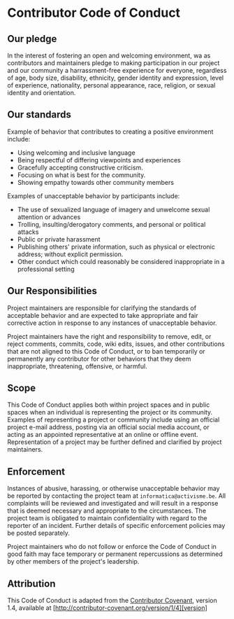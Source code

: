 # Contributor Code of Conduct 

## Our pledge 

In the interest of fostering an open and welcoming environment, wa as contributors
and maintainers pledge to making participation in our project and our community 
a harrassment-free experience for everyone, regardless of age, body size, disability, 
ethnicity, gender identity and expression, level of experience, nationality, 
personal appearance, race, religion, or sexual identity and orientation. 

## Our standards 

Example of behavior that contributes to creating a positive environment include: 

- Using welcoming and inclusive language
- Being respectful of differing viewpoints and experiences
- Gracefully accepting constructive criticism. 
- Focusing on what is best for the community. 
- Showing empathy towards other community members

Examples of unacceptable behavior by participants include: 

- The use of sexualized language of imagery and unwelcome sexual attention or advances
- Trolling, insulting/derogatory comments, and personal or political attacks
- Public or private harassment
- Publishing others' private information, such as physical or electronic address; without explicit permission. 
- Other conduct which could reasonably be considered inappropriate in a professional setting

## Our Responsibilities

Project maintainers are responsible for clarifying the standards of acceptable
behavior and are expected to take appropriate and fair corrective action in
response to any instances of unacceptable behavior.

Project maintainers have the right and responsibility to remove, edit, or
reject comments, commits, code, wiki edits, issues, and other contributions
that are not aligned to this Code of Conduct, or to ban temporarily or
permanently any contributor for other behaviors that they deem inappropriate,
threatening, offensive, or harmful.

## Scope

This Code of Conduct applies both within project spaces and in public spaces
when an individual is representing the project or its community. Examples of
representing a project or community include using an official project e-mail
address, posting via an official social media account, or acting as an appointed
representative at an online or offline event. Representation of a project may be
further defined and clarified by project maintainers.

## Enforcement

Instances of abusive, harassing, or otherwise unacceptable behavior may be
reported by contacting the project team at `informatica@activisme.be`. All
complaints will be reviewed and investigated and will result in a response that
is deemed necessary and appropriate to the circumstances. The project team is
obligated to maintain confidentiality with regard to the reporter of an incident.
Further details of specific enforcement policies may be posted separately.

Project maintainers who do not follow or enforce the Code of Conduct in good
faith may face temporary or permanent repercussions as determined by other
members of the project's leadership.

## Attribution

This Code of Conduct is adapted from the [Contributor Covenant][homepage], version 1.4,
available at [http://contributor-covenant.org/version/1/4][version]

[homepage]: http://contributor-covenant.org
[version]: http://contributor-covenant.org/version/1/4/
